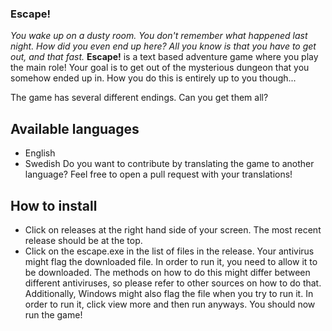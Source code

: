 ### Escape!
*You wake up on a dusty room. You don't remember what happened last night. How did you even end up here? All you know is that you have to get out, and that fast.*
**Escape!** is a text based adventure game where you play the main role! Your goal is to get out of the mysterious dungeon that you somehow ended up in. How you do this is entirely up to you though...

The game has several different endings. Can you get them all?

## Available languages
- English
- Swedish
Do you want to contribute by translating the game to another language? Feel free to open a pull request with your translations!

## How to install
- Click on releases at the right hand side of your screen. The most recent release should be at the top.
- Click on the escape.exe in the list of files in the release.
Your antivirus might flag the downloaded file. In order to run it, you need to allow it to be downloaded. The methods on how to do this might differ between different antiviruses, so please refer to other sources on how to do that. Additionally, Windows might also flag the file when you try to run it. In order to run it, click view more and then run anyways. You should now run the game!

